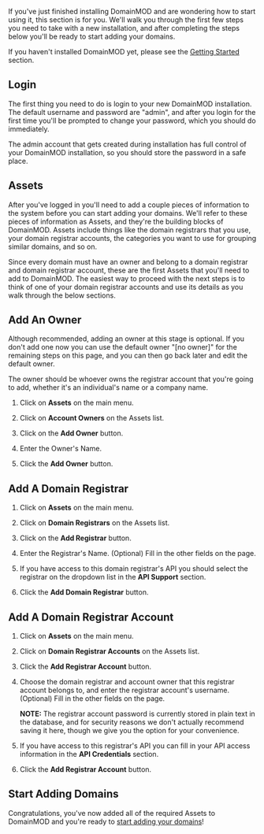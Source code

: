 If you've just finished installing DomainMOD and are wondering how to start using it, this section is for you. We'll walk you through the first few steps you need to take with a new installation, and after completing the steps below you'll be ready to start adding your domains.

If you haven't installed DomainMOD yet, please see the [Getting Started](getting-started.md) section.

Login
-----
The first thing you need to do is login to your new DomainMOD installation. The default username and password are "admin", and after you login for the first time you'll be prompted to change your password, which you should do immediately.

The admin account that gets created during installation has full control of your DomainMOD installation, so you should store the password in a safe place.

Assets
-------
After you've logged in you'll need to add a couple pieces of information to the system before you can start adding your domains. We'll refer to these pieces of information as Assets, and they're the building blocks of DomainMOD. Assets include things like the domain registrars that you use, your domain registrar accounts, the categories you want to use for grouping similar domains, and so on.

Since every domain must have an owner and belong to a domain registrar and domain registrar account, these are the first Assets that you'll need to add to DomainMOD. The easiest way to proceed with the next steps is to think of one of your domain registrar accounts and use its details as you walk through the below sections. 

Add An Owner
---------------
Although recommended, adding an owner at this stage is optional. If you don't add one now you can use the default owner "[no owner]" for the remaining steps on this page, and you can then go back later and edit the default owner.

The owner should be whoever owns the registrar account that you're going to add, whether it's an individual's name or a company name. 

1. Click on **Assets** on the main menu.

2. Click on **Account Owners** on the Assets list.

3. Click on the **Add Owner** button.

4. Enter the Owner's Name. 

5. Click the **Add Owner** button.

Add A Domain Registrar
-------------------------
1. Click on **Assets** on the main menu.

2. Click on **Domain Registrars** on the Assets list.

3. Click on the **Add Registrar** button.

4. Enter the Registrar's Name. (Optional) Fill in the other fields on the page.

5. If you have access to this domain registrar's API you should select the registrar on the dropdown list in the **API Support** section.

6. Click the **Add Domain Registrar** button.

Add A Domain Registrar Account
----------------------------------
1. Click on **Assets** on the main menu.

2. Click on **Domain Registrar Accounts** on the Assets list.

3. Click the **Add Registrar Account** button.

4. Choose the domain registrar and account owner that this registrar account belongs to, and enter the registrar account's username. (Optional) Fill in the other fields on the page.

    **NOTE:** The registrar account password is currently stored in plain text in the database, and for security reasons we don't actually recommend saving it here, though we give you the option for your convenience.

5. If you have access to this registrar's API you can fill in your API access information in the **API Credentials** section. 

6. Click the **Add Registrar Account** button.

Start Adding Domains
-----------------------
Congratulations, you've now added all of the required Assets to DomainMOD and you're ready to [start adding your domains](adding-domains.md)!
